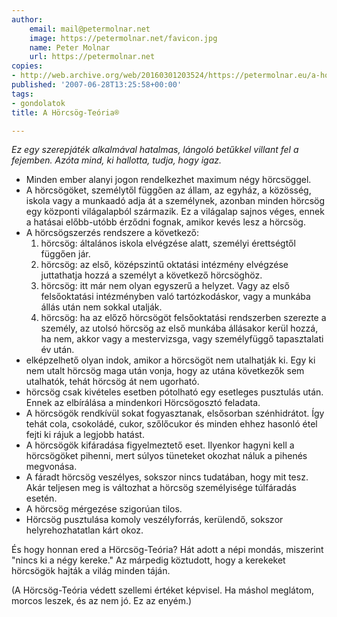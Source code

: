 ```yaml
---
author:
    email: mail@petermolnar.net
    image: https://petermolnar.net/favicon.jpg
    name: Peter Molnar
    url: https://petermolnar.net
copies:
- http://web.archive.org/web/20160301203524/https://petermolnar.eu/a-horcsog-teoria/
published: '2007-06-28T13:25:58+00:00'
tags:
- gondolatok
title: A Hörcsög-Teória®

---
```


*Ez egy szerepjáték alkalmával hatalmas, lángoló betűkkel villant fel a
fejemben. Azóta mind, ki hallotta, tudja, hogy igaz.*

-   Minden ember alanyi jogon rendelkezhet maximum négy hörcsöggel.
-   A hörcsögöket, személytől függően az állam, az egyház, a közösség,
    iskola vagy a munkaadó adja át a személynek, azonban minden hörcsög
    egy központi világalapból származik. Ez a világalap sajnos véges,
    ennek a hatásai előbb-utóbb érződni fognak, amikor kevés lesz a
    hörcsög.
-   A hörcsögszerzés rendszere a következő:
    1.  hörcsög: általános iskola elvégzése alatt, személyi érettségtől
        függően jár.
    2.  hörcsög: az első, középszintű oktatási intézmény elvégzése
        juttathatja hozzá a személyt a következő hörcsöghöz.
    3.  hörcsög: itt már nem olyan egyszerű a helyzet. Vagy az első
        felsőoktatási intézményben való tartózkodáskor, vagy a munkába
        állás után nem sokkal utalják.
    4.  hörcsög: ha az előző hörcsögöt felsőoktatási rendszerben
        szerezte a személy, az utolsó hörcsög az első munkába állásakor
        kerül hozzá, ha nem, akkor vagy a mestervizsga, vagy
        személyfüggő tapasztalati év után.
-   elképzelhető olyan indok, amikor a hörcsögöt nem utalhatják ki. Egy
    ki nem utalt hörcsög maga után vonja, hogy az utána következők sem
    utalhatók, tehát hörcsög át nem ugorható.
-   hörcsög csak kivételes esetben pótolható egy esetleges pusztulás
    után. Ennek az elbírálása a mindenkori Hörcsögosztó feladata.
-   A hörcsögök rendkívül sokat fogyasztanak, elsősorban szénhidrátot.
    Így tehát cola, csokoládé, cukor, szőlőcukor és minden ehhez hasonló
    étel fejti ki rájuk a legjobb hatást.
-   A hörcsögök kifáradása figyelmeztető eset. Ilyenkor hagyni kell a
    hörcsögöket pihenni, mert súlyos tüneteket okozhat náluk a pihenés
    megvonása.
-   A fáradt hörcsög veszélyes, sokszor nincs tudatában, hogy mit tesz.
    Akár teljesen meg is változhat a hörcsög személyisége túlfáradás
    esetén.
-   A hörcsög mérgezése szigorúan tilos.
-   Hörcsög pusztulása komoly veszélyforrás, kerülendő, sokszor
    helyrehozhatatlan kárt okoz.

És hogy honnan ered a Hörcsög-Teória? Hát adott a népi mondás, miszerint
"nincs ki a négy kereke." Az márpedig köztudott, hogy a kerekeket
hörcsögök hajták a világ minden táján.

(A Hörcsög-Teória védett szellemi értéket képvisel. Ha máshol meglátom,
morcos leszek, és az nem jó. Ez az enyém.)